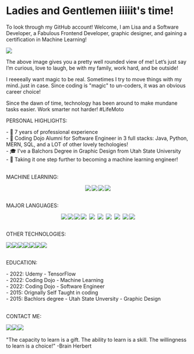 # Ladies and Gentlemen iiiiit's time!
To look through my GitHub account! Welcome, I am Lisa and a Software Developer, a Fabulous Frontend Developer, graphic designer, and gaining a certification in Machine Learning!

![](https://github.com/lisabroadhead/lisabroadhead/blob/main/lisa.png) 

The above image gives you a pretty well rounded view of me! Let’s just say I’m curious, love to laugh, be with my family, work hard, and be outside! 

I reeeeally want magic to be real. Sometimes I try to move things with my mind..just in case. Since coding is "magic" to un-coders, it was an obvious career choice! 

Since the dawn of time, technology has been around to make mundane tasks easier. Work smarter not harder! #LifeMoto

<p>PERSONAL HIGHLIGHTS:</p>
- 🎨  7 years of professional experience <br/>  
- 🌱 Coding Dojo Alumni for Software Engineer in 3 full stacks: Java, Python, MERN, SQL, and a LOT of other lovely techologies! </br>
- 🎓 I've a Balchors Degree in Graphic Design from Utah State University<br/>
- 🦾 Taking it one step further to becoming a machine learning engineer!  <br/>

<br/>
<p>MACHINE LEARNING:</p>
<div class="languages-wrap" style="display: flex; align-items: center;justify-content: center;flex-wrap: wrap; gap: 2px;"><img src="https://img.shields.io/badge/TensorFlow-%23FF6F00.svg?style=for-the-badge&logo=TensorFlow&logoColor=white"/><img src="https://img.shields.io/badge/numpy-%23013243.svg?style=for-the-badge&logo=numpy&logoColor=white"/><img src="https://img.shields.io/badge/pandas-%23150458.svg?style=for-the-badge&logo=pandas&logoColor=white"/><img src="https://img.shields.io/badge/Keras-%23D00000.svg?style=for-the-badge&logo=Keras&logoColor=white"/></div>


<br/>
<p>MAJOR LANGUAGES:</p>
<div class="languages-wrap" style="display: flex; align-items: center;justify-content: center;flex-wrap: wrap; gap: 2px;"><img src="https://img.shields.io/badge/python-3670A0?style=for-the-badge&logo=python&logoColor=ffdd54"/><img src="https://img.shields.io/badge/java-%23ED8B00.svg?style=for-the-badge&logo=java&logoColor=white"/><img src="https://img.shields.io/badge/react-%2320232a.svg?style=for-the-badge&logo=react&logoColor=%2361DAFB"/><img style="margin-right:5px;"  src="https://img.shields.io/badge/PHP-777BB4?style=for-the-badge&logo=php&logoColor=white"/><img style="margin-right:5px;" src="https://img.shields.io/badge/JavaScript-323330?style=for-the-badge&logo=javascript&logoColor=F7DF1E"/><img style="margin-right:5px;"  src="https://img.shields.io/badge/jQuery-0769AD?style=for-the-badge&logo=jquery&logoColor=white"/><img style="margin-right:5px;"  src="https://img.shields.io/badge/HTML5-E34F26?style=for-the-badge&logo=html5&logoColor=white"/><img style="margin-right:5px;"  src="https://img.shields.io/badge/CSS3-1572B6?style=for-the-badge&logo=css3&logoColor=white"/><img src="https://img.shields.io/badge/Sass-CC6699?style=for-the-badge&logo=sass&logoColor=white"/><img src="https://img.shields.io/badge/c++-%2300599C.svg?style=for-the-badge&logo=c%2B%2B&logoColor=white"/></div>

<br/>
<p>OTHER TECHNOLOGIES:</p>
<div><img src="https://img.shields.io/badge/mysql-%2300f.svg?style=for-the-badge&logo=mysql&logoColor=white)"/><img src="https://img.shields.io/badge/Wordpress-21759B?style=for-the-badge&logo=wordpress&logoColor=white"/><img src="https://img.shields.io/badge/Bootstrap-563D7C?style=for-the-badge&logo=bootstrap&logoColor=white"/><img src="https://img.shields.io/badge/adobephotoshop-%2331A8FF.svg?style=for-the-badge&logo=adobephotoshop&logoColor=white"/><img src="https://img.shields.io/badge/Flask-000000?style=for-the-badge&logo=flask&logoColor=white"/><img src="https://img.shields.io/badge/MongoDB-%234ea94b.svg?style=for-the-badge&logo=mongodb&logoColor=white"/><img src="https://img.shields.io/badge/spring-%236DB33F.svg?style=for-the-badge&logo=spring&logoColor=white"/></div>

<br/>
<p>EDUCATION:</p>
- 2022: Udemy - TensorFlow<br/>
- 2022: Coding Dojo - Machine Learning<br/>
- 2022: Coding Dojo - Software Engineer<br/>
- 2015: Orignally Self Taught in coding<br/>
- 2015: Bachlors degree - Utah State Unversity - Graphic Design<br/>

<br/>
<p>CONTACT ME:</p>
<div><a href="https://www.linkedin.com/in/lisa-broadhead/"><img src="https://img.shields.io/badge/LinkedIn-0077B5?style=for-the-badge&logo=linkedin&logoColor=white" /></a><a href"mailto:lb.broadhead@gmail.com"><img src="https://img.shields.io/badge/Gmail-D14836?style=for-the-badge&logo=gmail&logoColor=white"/></a><a href="https://www.facebook.com/LisaAra/"><img src="https://img.shields.io/badge/Facebook-%231877F2.svg?style=for-the-badge&logo=Facebook&logoColor=white"/></a></div>



<!---
lisabroadhead/lisabroadhead is a ✨ special ✨ repository because its `README.md` (this file) appears on your GitHub profile.
You can click the Preview link to take a look at your changes.
https://github.com/Ileriayo/markdown-badges
--->
<br/>
"The capacity to learn is a gift. The ability to learn is a skill. The willingness to learn is a choice!"
-Brain Herbert

